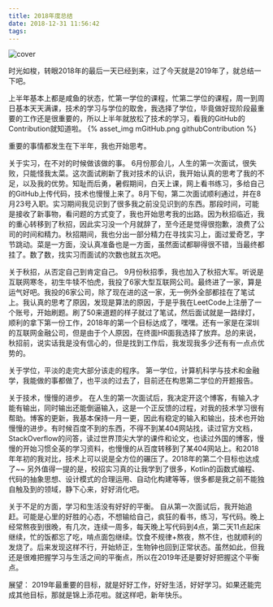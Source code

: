 ```yaml
---
title: 2018年度总结
date: 2018-12-31 11:56:42
tags:
---
```

![cover](http://cn.bing.com/az/hprichbg/rb/EyeFireworks_ZH-CN1712859531_1920x1080.jpg)

时光如梭，转眼2018年的最后一天已经到来，过了今天就是2019年了，就总结一下吧。

<!--more-->

上半年基本上都是咸鱼的状态，忙第一学位的课程，忙第二学位的课程，周一到周日基本天天满课，技术的学习与学位的取舍，我选择了学位，毕竟做好现阶段最重要的工作还是很重要的，所以上半年就放松了技术的学习，看我的GitHub的Contribution就知道啦。
{% asset_img mGitHub.png githubContribution %}

重要的事情都发生在下半年，我也开始思考。

关于实习，在不对的时候做该做的事。
6月份那会儿，人生的第一次面试，很失败，只能怪我太菜。这次面试刷新了我对技术的认识，我开始认真的思考了我的不足，以及我的优势。知耻而后勇，暑假期间，白天上课，网上看书练习，多给自己的GitHub上传代码，技术也慢慢上来了。8月下旬，第二次面试顺利通过，并在8月23号入职。实习期间我见识到了很多我之前没见识到的东西。那段时间，可能是接收了新事物，看问题的方式变了，我也开始思考我的出路。因为秋招临近，我的重心转移到了秋招，因此实习没一个月就辞了，至今还是觉得很抱歉，浪费了公司的时间和精力。秋招期间，我也分出一部分精力在寻找实习上，面过爱奇艺，字节跳动。菜是一方面，没认真准备也是一方面，虽然面试都聊得很不错，当最终都挂了。数了数，找实习而面试的次数也就五次吧。

关于秋招，从否定自己到肯定自己。
9月份秋招季，我也加入了秋招大军。听说是互联网寒冬，初生牛犊不怕虎，我投了6家大型互联网公司。最终进了一家，算是运气好吧。我投的6家公司，除了现在进的这一家，无一例外全部都挂在了笔试上。我认真的思考了原因，发现是算法的原因，于是乎我在LeetCode上注册了一个账号，开始刷题。刷了50来道题的样子就过了笔试，然后面试就是一路绿灯，顺利的拿下第一份工作，2018年的第一个目标达成了，嘿嘿。还有一家是在深圳的互联网金融公司，但是由于个人原因，在终面HR面我选择了放弃。总的来说，秋招前，说实话我是没有信心的，但是找到工作后，我发现我多少还有有一点点优势的。

关于学位，平淡的走完大部分该走的程序。
第一学位，计算机科学与技术和金融学，我能做的事都做了，也平淡的过去了，目前还在构思第二学位的开题报告。

关于技术，慢慢的进步。
在人生的第一次面试后，我决定开这个博客，有输入才能有输出，同时输出还能倒逼输入，这是一个正反馈的过程，对我的技术学习很有帮助。博客的更新，我基本保持一月一更，因此有稳定的输入和输出，技术也开始慢慢的进步。有时候百度不到的东西，不得不到某404网站找，读过官方文档，StackOverflow的问答，读过世界顶尖大学的课件和论文，也读过外国的博客，慢慢的开始习惯全英的学习资料，也慢慢的从百度转移到了某404网站上。和2018年年初的我对比，技术上可以说是全方位的碾压了。2018年的第二个目标也达成了~~ 另外值得一提的是，校招实习真的让我学到了很多，Kotlin的函数式编程、代码的抽象思想、设计模式的合理运用、自动化构建等等，很多都是我之前不能独自触及到的领域，静下心来，好好消化吧。

关于不足的方面，学习和生活没有好好的平衡。
自从第一次面试后，我开始追赶。可能是心里的好胜的心态，不想输给自己，疯狂的看书，练习，写代码。晚上经常熬夜到很晚，有几次，连续一周多，每天晚上写代码到4点，第二天11点起床继续，忙的饭都忘了吃，啃点面包继续。饮食不规律+熬夜，熬不住，也就顺利的发烧了。后来发现这样不行，开始矫正，生物钟也回到正常状态。虽然如此，但我还是很难把握学习与生活之间的平衡点，所以在2019年还是要好好把握这个平衡点。

展望：
2019年最重要的目标，就是好好工作，好好生活，好好学习。如果还能完成其他目标，那就是锦上添花啦。就这样吧，新年快乐。